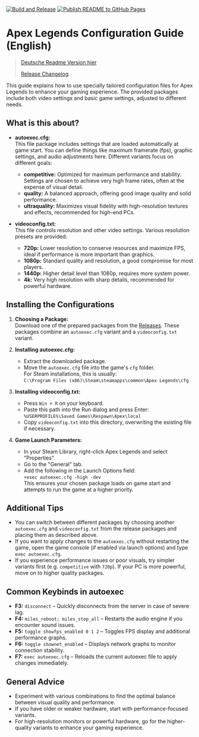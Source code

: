 [![Build and Release](https://github.com/pwnyprod/Apex-Legends-Config/actions/workflows/release.yml/badge.svg)](https://github.com/pwnyprod/Apex-Legends-Config/actions/workflows/release.yml)
[![Publish README to GitHub Pages](https://github.com/pwnyprod/Apex-Legends-Config/actions/workflows/publish-readme.yml/badge.svg)](https://github.com/pwnyprod/Apex-Legends-Config/actions/workflows/publish-readme.yml)

# Apex Legends Configuration Guide (English)
> [Deutsche Readme Version hier](./README.de)
>
> [Release Changelog](./CHANGELOG)

This guide explains how to use specially tailored configuration files for Apex Legends to enhance your gaming experience. The provided packages include both video settings and basic game settings, adjusted to different needs.

## What is this about?

- **autoexec.cfg:**  
  This file package includes settings that are loaded automatically at game start. You can define things like maximum framerate (fps), graphic settings, and audio adjustments here. Different variants focus on different goals:
  - **competitive:** Optimized for maximum performance and stability. Settings are chosen to achieve very high frame rates, often at the expense of visual detail.
  - **quality:** A balanced approach, offering good image quality and solid performance.
  - **ultraquality:** Maximizes visual fidelity with high-resolution textures and effects, recommended for high-end PCs.

- **videoconfig.txt:**  
  This file controls resolution and other video settings. Various resolution presets are provided:
  - **720p:** Lower resolution to conserve resources and maximize FPS, ideal if performance is more important than graphics.
  - **1080p:** Standard quality and resolution, a good compromise for most players.
  - **1440p:** Higher detail level than 1080p, requires more system power.
  - **4k:** Very high resolution with sharp details, recommended for powerful hardware.

## Installing the Configurations

1. **Choosing a Package:**  
   Download one of the prepared packages from the [Releases](https://github.com/pwnyprod/Apex-Legends-Config/releases). These packages combine an `autoexec.cfg` variant and a `videoconfig.txt` variant.

2. **Installing autoexec.cfg:**  
   - Extract the downloaded package.
   - Move the `autoexec.cfg` file into the game's `cfg` folder.  
     For Steam installations, this is usually:  
     `C:\Program Files (x86)\Steam\steamapps\common\Apex Legends\cfg`
   
3. **Installing videoconfig.txt:**  
   - Press `Win + R` on your keyboard.
   - Paste this path into the Run dialog and press Enter:  
     `%USERPROFILE%\Saved Games\Respawn\Apex\local`
   - Copy `videoconfig.txt` into this directory, overwriting the existing file if necessary.

4. **Game Launch Parameters:**  
   - In your Steam Library, right-click Apex Legends and select "Properties".
   - Go to the "General" tab.
   - Add the following in the Launch Options field:  
     `+exec autoexec.cfg -high -dev`  
     This ensures your chosen package loads on game start and attempts to run the game at a higher priority.

## Additional Tips

- You can switch between different packages by choosing another `autoexec.cfg` and `videoconfig.txt` from the release packages and placing them as described above.
- If you want to apply changes to the `autoexec.cfg` without restarting the game, open the game console (if enabled via launch options) and type `exec autoexec.cfg`.
- If you experience performance issues or poor visuals, try simpler variants first (e.g. `competitive` with `720p`). If your PC is more powerful, move on to higher quality packages.

## Common Keybinds in autoexec

- **F3:** `disconnect` – Quickly disconnects from the server in case of severe lag.
- **F4:** `miles_reboot; miles_stop_all` – Restarts the audio engine if you encounter sound issues.
- **F5:** `toggle showfps_enabled 0 1 2` – Toggles FPS display and additional performance graphs.
- **F6:** `toggle shownet_enabled` – Displays network graphs to monitor connection stability.
- **F7:** `exec autoexec.cfg` – Reloads the current autoexec file to apply changes immediately.

## General Advice

- Experiment with various combinations to find the optimal balance between visual quality and performance.
- If you have older or weaker hardware, start with performance-focused variants.
- For high-resolution monitors or powerful hardware, go for the higher-quality variants to enhance your gaming experience.
